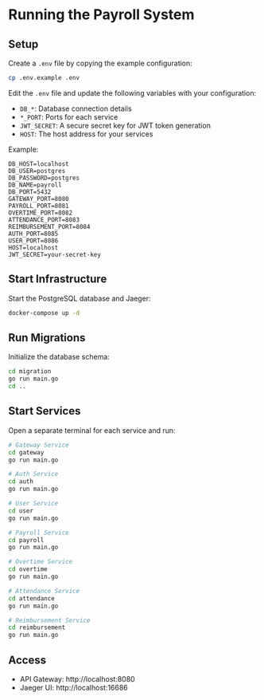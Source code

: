 # Running the Payroll System

## Setup

Create a `.env` file by copying the example configuration:

```bash
cp .env.example .env
```

Edit the `.env` file and update the following variables with your configuration:
   - `DB_*`: Database connection details
   - `*_PORT`: Ports for each service
   - `JWT_SECRET`: A secure secret key for JWT token generation
   - `HOST`: The host address for your services

Example:
```
DB_HOST=localhost
DB_USER=postgres
DB_PASSWORD=postgres
DB_NAME=payroll
DB_PORT=5432
GATEWAY_PORT=8080
PAYROLL_PORT=8081
OVERTIME_PORT=8082
ATTENDANCE_PORT=8083
REIMBURSEMENT_PORT=8084
AUTH_PORT=8085
USER_PORT=8086
HOST=localhost
JWT_SECRET=your-secret-key
```

## Start Infrastructure

Start the PostgreSQL database and Jaeger:

```bash
docker-compose up -d
```

## Run Migrations

Initialize the database schema:

```bash
cd migration
go run main.go
cd ..
```

## Start Services

Open a separate terminal for each service and run:

```bash
# Gateway Service
cd gateway
go run main.go
```

```bash
# Auth Service
cd auth
go run main.go
```

```bash
# User Service
cd user
go run main.go
```

```bash
# Payroll Service
cd payroll
go run main.go
```

```bash
# Overtime Service
cd overtime
go run main.go
```

```bash
# Attendance Service
cd attendance
go run main.go
```

```bash
# Reimbursement Service
cd reimbursement
go run main.go
```

## Access

- API Gateway: http://localhost:8080
- Jaeger UI: http://localhost:16686

